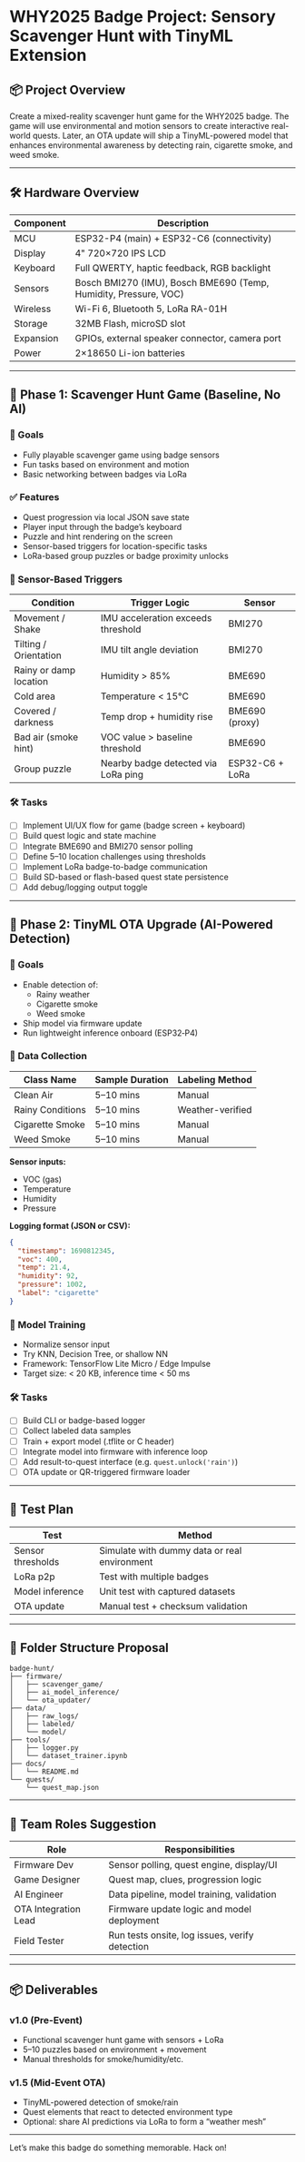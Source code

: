 # WHY2025 Badge Project: Sensory Scavenger Hunt with TinyML Extension

## 📦 Project Overview

Create a mixed-reality scavenger hunt game for the WHY2025 badge. The game will use environmental and motion sensors to create interactive real-world quests. Later, an OTA update will ship a TinyML-powered model that enhances environmental awareness by detecting rain, cigarette smoke, and weed smoke.

---

## 🛠 Hardware Overview

| Component           | Description                                                   |
|--------------------|---------------------------------------------------------------|
| MCU                | ESP32-P4 (main) + ESP32-C6 (connectivity)                     |
| Display            | 4" 720×720 IPS LCD                                            |
| Keyboard           | Full QWERTY, haptic feedback, RGB backlight                   |
| Sensors            | Bosch BMI270 (IMU), Bosch BME690 (Temp, Humidity, Pressure, VOC) |
| Wireless           | Wi-Fi 6, Bluetooth 5, LoRa RA-01H                             |
| Storage            | 32MB Flash, microSD slot                                     |
| Expansion          | GPIOs, external speaker connector, camera port               |
| Power              | 2×18650 Li-ion batteries                                     |

---

## 📅 Phase 1: Scavenger Hunt Game (Baseline, No AI)

### 🎯 Goals
- Fully playable scavenger game using badge sensors
- Fun tasks based on environment and motion
- Basic networking between badges via LoRa

### ✅ Features
- Quest progression via local JSON save state
- Player input through the badge’s keyboard
- Puzzle and hint rendering on the screen
- Sensor-based triggers for location-specific tasks
- LoRa-based group puzzles or badge proximity unlocks

### 🧩 Sensor-Based Triggers
| Condition               | Trigger Logic                             | Sensor        |
|------------------------|-------------------------------------------|---------------|
| Movement / Shake       | IMU acceleration exceeds threshold        | BMI270        |
| Tilting / Orientation  | IMU tilt angle deviation                  | BMI270        |
| Rainy or damp location | Humidity > 85%                            | BME690        |
| Cold area              | Temperature < 15°C                        | BME690        |
| Covered / darkness     | Temp drop + humidity rise                 | BME690 (proxy)|
| Bad air (smoke hint)   | VOC value > baseline threshold            | BME690        |
| Group puzzle           | Nearby badge detected via LoRa ping       | ESP32-C6 + LoRa|

### 🛠 Tasks
- [ ] Implement UI/UX flow for game (badge screen + keyboard)
- [ ] Build quest logic and state machine
- [ ] Integrate BME690 and BMI270 sensor polling
- [ ] Define 5–10 location challenges using thresholds
- [ ] Implement LoRa badge-to-badge communication
- [ ] Build SD-based or flash-based quest state persistence
- [ ] Add debug/logging output toggle

---

## 🔁 Phase 2: TinyML OTA Upgrade (AI-Powered Detection)

### 🎯 Goals
- Enable detection of:
  - Rainy weather
  - Cigarette smoke
  - Weed smoke
- Ship model via firmware update
- Run lightweight inference onboard (ESP32‑P4)

### 🧪 Data Collection

| Class Name        | Sample Duration | Labeling Method |
|-------------------|------------------|------------------|
| Clean Air         | 5–10 mins        | Manual           |
| Rainy Conditions  | 5–10 mins        | Weather-verified |
| Cigarette Smoke   | 5–10 mins        | Manual           |
| Weed Smoke        | 5–10 mins        | Manual           |

**Sensor inputs:**
- VOC (gas)
- Temperature
- Humidity
- Pressure

**Logging format (JSON or CSV):**
```json
{
  "timestamp": 1690812345,
  "voc": 400,
  "temp": 21.4,
  "humidity": 92,
  "pressure": 1002,
  "label": "cigarette"
}
```

### 🧠 Model Training
- Normalize sensor input
- Try KNN, Decision Tree, or shallow NN
- Framework: TensorFlow Lite Micro / Edge Impulse
- Target size: < 20 KB, inference time < 50 ms

### 🛠 Tasks
- [ ] Build CLI or badge-based logger
- [ ] Collect labeled data samples
- [ ] Train + export model (.tflite or C header)
- [ ] Integrate model into firmware with inference loop
- [ ] Add result-to-quest interface (e.g. `quest.unlock('rain')`)
- [ ] OTA update or QR-triggered firmware loader

---

## 🧪 Test Plan

| Test | Method |
|------|--------|
| Sensor thresholds | Simulate with dummy data or real environment |
| LoRa p2p         | Test with multiple badges |
| Model inference  | Unit test with captured datasets |
| OTA update       | Manual test + checksum validation |

---

## 📁 Folder Structure Proposal

```
badge-hunt/
├── firmware/
│   ├── scavenger_game/
│   ├── ai_model_inference/
│   └── ota_updater/
├── data/
│   ├── raw_logs/
│   ├── labeled/
│   └── model/
├── tools/
│   ├── logger.py
│   └── dataset_trainer.ipynb
├── docs/
│   └── README.md
└── quests/
    └── quest_map.json
```

---

## 👥 Team Roles Suggestion

| Role                  | Responsibilities                              |
|-----------------------|-----------------------------------------------|
| Firmware Dev          | Sensor polling, quest engine, display/UI      |
| Game Designer         | Quest map, clues, progression logic            |
| AI Engineer           | Data pipeline, model training, validation      |
| OTA Integration Lead  | Firmware update logic and model deployment     |
| Field Tester          | Run tests onsite, log issues, verify detection |

---

## 📦 Deliverables

### v1.0 (Pre-Event)
- Functional scavenger hunt game with sensors + LoRa
- 5–10 puzzles based on environment + movement
- Manual thresholds for smoke/humidity/etc.

### v1.5 (Mid-Event OTA)
- TinyML-powered detection of smoke/rain
- Quest elements that react to detected environment type
- Optional: share AI predictions via LoRa to form a “weather mesh”

---

Let’s make this badge do something memorable. Hack on!

